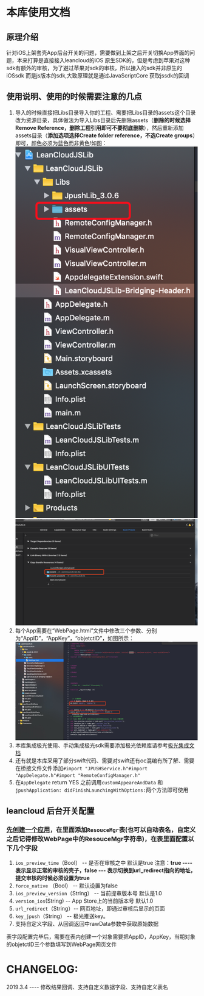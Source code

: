 # 本库使用文档
## 原理介绍
针对iOS上架套壳App后台开关的问题，需要做到上架之后开关切换App界面的问题，本来打算是直接接入leancloud的iOS 原生SDK的，但是考虑到苹果对这种sdk有额外的审核，为了避过苹果对sdk的审核，所以接入的sdk并非原生的iOSsdk 而是js版本的sdk,大致原理就是通过JavaScriptCore 获取jssdk的回调


## 使用说明、使用的时候需要注意的几点
1. 导入的时候直接把Libs目录导入你的工程、需要把Libs目录的assets这个目录改为资源目录，具体做法为导入Libs目录后先删除assets（**删除的时候选择Remove Reference，删除工程引用即可不要彻底删除**），然后重新添加assets目录（**添加选项选择Create folder reference，不选Create groups**）即可，颜色必须为蓝色而非黄色!如图：![图1](https://github.com/shadow-boy/LeanCloudJSLib/blob/master/images/WechatIMG35.png) ![](https://github.com/shadow-boy/LeanCloudJSLib/blob/master/images/WechatIMG36.png)
2. 每个App需要在“WebPage.html”文件中修改三个参数、分别为“AppID”，“AppKey”，“objetctID”，如图所示：![](https://github.com/shadow-boy/LeanCloudJSLib/blob/master/images/WechatIMG37.jpeg)
3. 本库集成极光使用、手动集成极光sdk需要添加极光依赖库请参考[极光集成文档](https://docs.jiguang.cn/jpush/client/iOS/ios_guide_new/)
4. 还有就是本库采用了部分swift代码、需要对swift还有oc混编有所了解、需要在桥接文件文件添加```#import "JPUSHService.h"#import "AppDelegate.h"#import "RemoteConfigManager.h"```
5. 在`AppDelegate` return YES 之前调用`customAppeareAndData` 和 `jpushApplication: didFinishLaunchingWithOptions:`两个方法即可使用


## leancloud 后台开关配置
### [先创建一个应用](https://leancloud.cn/dashboard/applist.html#/newapp)，在里面添加`ResouceMgr`表(也可以自动表名，自定义之后记得修改WebPage中的ResouceMgr字符串)，在表里面配置以下几个字段
1. `ios_preview_time`（Bool） -- 是否在审核之中 默认是true 注意：**true ---- 表示显示正常的审核的壳子，false --- 表示切换到url_redirect指向的地址，提交审核的时候必须设置为true**
2. `force_native` （Bool） -- 默认设置为false
3. `ios_preview_version`（String） -- 当前提审版本号 默认是1.0
4. `version_ios`(String) -- App Store上的当前版本号 默认1.0
5. `url_redirect`（String）-- 网页地址，即通过审核后显示的页面
6. `key_jpush`（String） -- 极光推送key。
7. 支持自定义字段、从回调返回中rawData参数中获取原始数据


表字段配置完毕后，需要在表内创建一个对象需要把AppID，AppKey，当期对象的objetctID三个参数填写到WebPage网页文件


# CHANGELOG:
2019.3.4 ----  修改结果回调、支持自定义数据字段、支持自定义表名